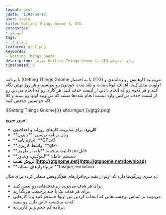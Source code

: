 ```yaml
---
layout: post
jdate: '1393-04-15'
user: saaie
title: Getting Things Gnome یا GTG
categories:
- آموزشی
tags:
- نرم‌افزار
featured: gtg2.png
keywords:
- Getting Things Gnome
description: معرفی Getting Things Gnome یا GTG برای لینوکس
timeToRead: 5
---
```


با برنامه (Getting Things Gnome یا به اختصار GTG) می‌تونید کارهاتون رو زمانبندی و اولویت بندی کنید. اهداف کوتاه مدت و بلند مدت خودتون رو بنویسید و هر روز بهش نگاه کنید و هر کدوم رو که انجام دادین از لیست حذف کنید. هر کاری رو که انجام می‌دین رو از لیست حذف می‌کنین وارد لیست انجام شده‌ها میشه که می‌تونید اونها رو ببینید و کلا اگه خواستین حذفش کنید.

![Getting Things Gnome]({{ site.imgurl }}/gtg2.png)

**مرور سریع:**

*   **کاربرد**: برای مدیریت کارهای روزانه و اهدافتون
*   **زبان برنامه نویسی: **پایتون
*   **اجازه نامه: **GPLv3
*   **واسط کاربری: **gtk+
*   **قابلیت ترجمه: **بله، از طریق po فایل
*   **سیستم عامل: **لینوکس، ویندوز
*   **روش نصب: [http://gtgnome.net](http://gtgnome.net/download)**
*   **نرم‌افزارهای مشابه: **tasque, evolution

یه سری ویژگی‌ها داره که اونو از بقیه نرم‌افزارهای هم‌گروهش متمایز کرده برای مثال:

*   برای هر هدف می‌تونید زیرهدف‌هایی رو تعیین کنید.
*   برای هر هدف یک یا چند برچسب می‌گذارید.
*   می‌تونید بر اساس برچسب‌هایی که انتخاب کردین بین اونها جستجو کنید و یا کارهایی که یه برچسب خاص دارن رو ببینید.
*   برنامه کم حجم و پر کاربردیه.
